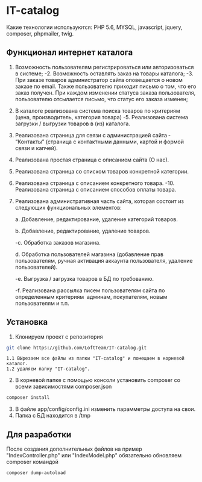 # IT-catalog

Какие технологии используются: PHP 5.6, MYSQL, javascript, jquery, composer, phpmailer, twig.

## Функционал интернет каталога

1. Возможность пользователям регистрироваться или авторизоваться в системе; 
-2. Возможность оставлять заказ на товары каталога;
-3. При заказе товаров администратор сайта оповещается о новом заказе по email. Также
пользователю приходит письмо о том, что его заказ получен. При каждом изменении 
статуса заказа пользователя, пользователю отсылается письмо, что статус его заказа 
изменен; 
4. В каталоге реализована система поиска товаров по критериям (цена, 
производитель, категория товара) 
-5. Реализована система загрузки / выгрузки товаров в (из) каталога.
6. Реализована страница для связи с администрацией сайта ­ “Контакты” ­  (страница с 
контактными данными, картой и формой связи и капчей).
7. Реализована простая страница с описанием сайта (О нас).
8. Реализована страница со списком товаров конкретной категории. 
9. Реализована страница с описанием конкретного товара. 
-10. Реализована страница с описанием способов оплаты товара.
 
11. Реализована административная часть сайта, которая состоит из следующих 
функциональных элементов​:

	a. Добавление, редактирование, удаление категорий товаров.

	b. Добавление, редактирование, удаление товаров.

	-c. Обработка заказов магазина.

	d. Обработка пользователей магазина (добавление прав пользователям, ручная активация 
	аккаунта пользователя, удаление пользователей).

	-e. Выгрузка / загрузка товаров в БД по требованию.

	-f. Реализована рассылка писем пользователям сайта по определенным критериям ­
	админам, покупателям, новым пользователям и т.п. 

## Установка

1. Клонируем проект с репозитория
```sh
git clone https://github.com/LoftTeam/IT-catalog.git
```
	1.1 ВЫрезаем все файлы из папки "IT-catalog" и помещаем в корневой каталог.
	1.2 удаляем папку "IT-catalog".

2. В корневой папке с помощью консоли установить composer со всеми зависимостями composer.json
```sh
composer install
```
3. В файле app/config/config.ini изменить парамметры доступа на свои.
4. Папка с БД  находится в /tmp

## Для разработки
	
После создания дополнительных файлов на пример "IndexController.php" или "IndexModel.php" обязательно обновляем composer командой
```sh
composer dump-autoload
```